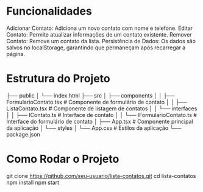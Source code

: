 # Funcionalidades
Adicionar Contato: Adiciona um novo contato com nome e telefone.
Editar Contato: Permite atualizar informações de um contato existente.
Remover Contato: Remove um contato da lista.
Persistência de Dados: Os dados são salvos no localStorage, garantindo que permaneçam após recarregar a página.

# Estrutura do Projeto
├── public
│   └── index.html
├── src
│   ├── components
│   │   ├── FormularioContato.tsx       # Componente de formulário de contato
│   │   ├── ListaContato.tsx            # Componente de listagem de contatos
│   │   └── interfaces
│   │       ├── IContato.ts             # Interface de contato
│   │       └── IFormularioContato.ts   # Interface do formulário de contato
│   ├── App.tsx                         # Componente principal da aplicação
│   └── styles
│       └── App.css                     # Estilos da aplicação
└── package.json

# Como Rodar o Projeto

git clone https://github.com/seu-usuario/lista-contatos.git
cd lista-contatos
npm install
npm start
